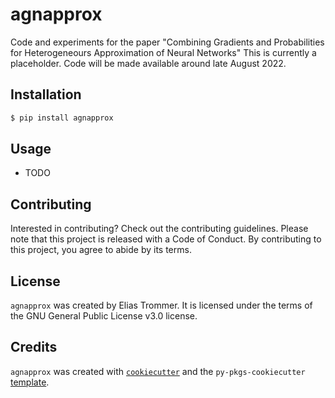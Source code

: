 # agnapprox

Code and experiments for the paper "Combining Gradients and Probabilities for Heterogeneours Approximation of Neural Networks"
This is currently a placeholder. Code will be made available around late August 2022.

## Installation

```bash
$ pip install agnapprox
```

## Usage

- TODO

## Contributing

Interested in contributing? Check out the contributing guidelines. Please note that this project is released with a Code of Conduct. By contributing to this project, you agree to abide by its terms.

## License

`agnapprox` was created by Elias Trommer. It is licensed under the terms of the GNU General Public License v3.0 license.

## Credits

`agnapprox` was created with [`cookiecutter`](https://cookiecutter.readthedocs.io/en/latest/) and the `py-pkgs-cookiecutter` [template](https://github.com/py-pkgs/py-pkgs-cookiecutter).
